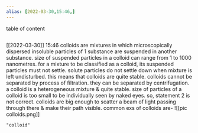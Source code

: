 ```yaml
---
alias: [2022-03-30,15:46,]
---
```


table of content
```toc
```

[[2022-03-30]] 15:46
colloids are mixtures in which microscopically dispersed insoluble particles of 1 substance are suspended in
another substance.
size of suspended particles in a colloid can range from 1 to 1000 nanometres.
for a mixture to be classified as a colloid, its suspended particles must not settle.
solute particles do not settle down when mixture is left undisturbed. this means that colloids are quite
stable. 
colloids cannot be separated by process of filtration. they can be separated by centrifugation.
a colloid is a heterogeneous mixture & quite stable.
size of particles of a colloid is too small to be individually seen by naked eyes. so, statement 2 is not
correct.
colloids are big enough to scatter a beam of light passing through there & make their path visible.
common exs of colloids are-
![[pic colloids.png]]
```query
"colloid"
```